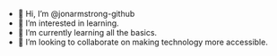 - 👋 Hi, I’m @jonarmstrong-github
- 👀 I’m interested in learning.
- 🌱 I’m currently learning all the basics.
- 💞️ I’m looking to collaborate on making technology more accessible.
